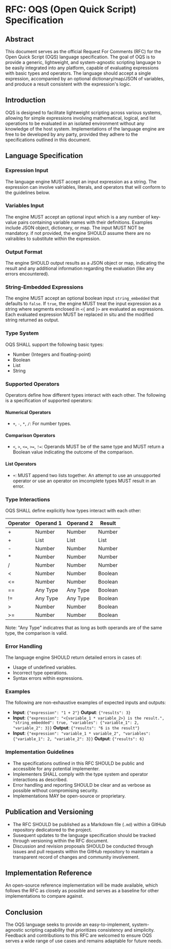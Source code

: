# RFC: OQS (Open Quick Script) Specification
## Abstract
This document serves as the official Request For Comments (RFC) for the Open Quick Script (OQS) language specification. The goal of OQS is to provide a generic, lightweight, and system-agnostic scripting language to be easily integrated into any platform, capable of evaluating expressions with basic types and operators. The language should accept a single expression, accompanied by an optional dictionary/map/JSON of variables, and produce a result consistent with the expression's logic.



## Introduction
OQS is designed to facilitate lightweight scripting across various systems, allowing for simple expressions involving mathematical, logical, and list operations to be evaluated in an isolated environment without any knowledge of the host system. Implementations of the language engine are free to be developed by any party, provided they adhere to the specifications outlined in this document.



## Language Specification
### Expression Input
The language engine MUST accept an input expression as a string. The expression can involve valriables, literals, and operators that will conform to the guidelines below.


### Variables Input
The engine MUST accept an optional input which is a any number of key-value pairs containing variable names with their definitions. Examples include JSON object, dictionary, or map. The input MUST NOT be mandatory. if not provided, the engine SHOULD assume there are no valraibles to substitute within the expression.


### Output Format
The engine SHOULD output results as a JSON object or map, indicating the result and any additional information regarding the evaluation (like any errors encountered).


### String-Embedded Expressions
The engine MUST accept an optional boolean input `string_embedded` that defaults to `false`. If `true`, the engine MUST treat the input expression as a string where segments enclosed in `<{` and `}>` are evaluated as expressions. Each evaluated expression MUST be replaced in situ and the modified string returned as output.


### Type System
OQS SHALL support the following basic types:
- Number (Integers and floating-point)
- Boolean
- List
- String


### Supported Operators
Operators define how different types interact with each other. The following is a specification of supported operators:

#### Numerical Operators
- `+`, `-`, `*`, `/`: For number types.

#### Comparison Operators
- `<`, `>`, `<=`, `>=`, `!=`: Operands MUST be of the same type and MUST return a Boolean value indicating the outcome of the comparison.

#### List Operators
- `+`: MUST append two lists together.
An attempt to use an unsupported operator or use an operator on imcomplete types MUST result in an error.


### Type Interactions 
OQS SHALL define explicitly how types interact with each other:

| Operator | Operand 1 | Operand 2 | Result   |
|----------|-----------|-----------|----------|
| +        | Number    | Number    | Number   |
| +        | List      | List      | List     |
| -        | Number    | Number    | Number   |
| *        | Number    | Number    | Number   |
| /        | Number    | Number    | Number   |
| <        | Number    | Number    | Boolean  |
| <=       | Number    | Number    | Boolean  |
| ==       | Any Type  | Any Type  | Boolean  |
| !=       | Any Type  | Any Type  | Boolean  |
| >        | Number    | Number    | Boolean  |
| >=       | Number    | Number    | Boolean  |

Note: "Any Type" indicatres that as long as both operands are of the same type, the comparison is valid.


### Error Handling
The language engine SHOULD return detailed errors in cases of:
- Usage of undefined variables.
- Incorrect type operations.
- Syntax errors within expressions.


### Examples
The following are non-exhaustive examples of expected inputs and outputs:
- **Input**: `{"expression": "1 + 2"}` **Output**: `{"results": 3}`
- **Input**: `{"expression": "<{variable_1 * variable_2>} is the result.", "string_embedded": true, "variables": {"variable_1": 2, "variable_2": 3}}` **Output**: `{"results": "6 is the result"}`
- **Input**: `{"expression": "variable_1 * variable_2", "variables": {"variable_1": 2, "variable_2": 3}}` **Output**: `{"results": 6}`


### Implementation Guidelines
- The specifications outlined in this RFC SHOULD be public and accessible for any potential implementer.
- Implementers SHALL comply with the type system and operator interactions as described.
- Error handling and reporting SHOULD be clear and as verbose as possible without compromising security.
- Implementations MAY be open-source or proprietary.



## Publication and Versioning
- The RFC SHOULD be published as a Markdown file (`.md`) within a GitHub repository dedicatored to the project.
- Susequent updates to the language specification should be tracked through versioning within the RFC document.
- Discussion and revision proposals SHOULD be conducted through issues and pull requests within the GitHub repository to maintain a transparent record of changes and community involvement.



## Implementation Reference
An open-source reference implementation will be made available, which follows the RFC as closely as possible and serves as a baseline for other implementations to compare against.



## Conclusion
The OQS language seeks to provide an easy-to-implement, system-agnostic scripting capability that prioritizes consistency and simplicity. Feedback and contributions to this RFC are welcomed to ensure OQS serves a wide range of use cases and remains adaptable for future needs.
